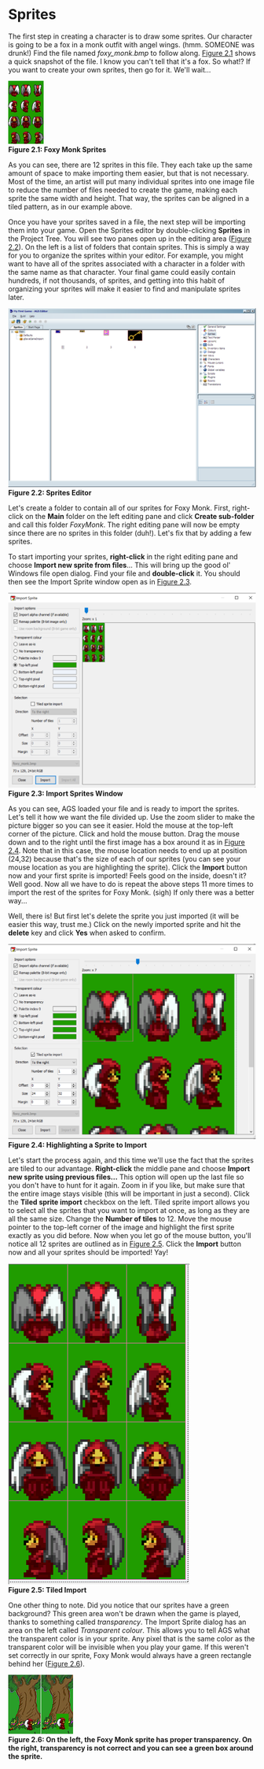 # Sprites

The first step in creating a character is to draw some sprites.  Our character is going to be a fox in a monk outfit with angel wings.  (hmm.  SOMEONE was drunk!)  Find the file named *foxy_monk.bmp* to follow along. [Figure 2.1](#figure21) shows a quick snapshot of the file.  I know you can't tell that it's a fox.  So what!?  If you want to create your own sprites, then go for it.  We'll wait...

<a name="figure21"></a>
<span>![](../../images/foxy_monk.png)<br>**Figure 2.1: Foxy Monk Sprites**</span>

As you can see, there are 12 sprites in this file.  They each take up the same amount of space to make importing them easier, but that is not necessary.  Most of the time, an artist will put many individual sprites into one image file to reduce the number of files needed to create the game, making each sprite the same width and height.  That way, the sprites can be aligned in a tiled pattern, as in our example above.

Once you have your sprites saved in a file, the next step will be importing them into your game.  Open the Sprites editor by double-clicking **Sprites** in the Project Tree.  You will see two panes open up in the editing area ([Figure 2.2](#figure22)). On the left is a list of folders that contain sprites.  This is simply a way for you to organize the sprites within your editor.  For example, you might want to have all of the sprites associated with a character in a folder with the same name as that character.  Your final game could easily contain hundreds, if not thousands, of sprites, and getting into this habit of organizing your sprites will make it easier to find and manipulate sprites later.

<a name="figure22"></a>
<span>![](../../images/spriteseditor.png)<br>**Figure 2.2: Sprites Editor**</span>

Let's create a folder to contain all of our sprites for Foxy Monk.  First, right-click on the **Main** folder on the left editing pane and click **Create sub-folder** and call this folder *FoxyMonk*. The right editing pane will now be empty since there are no sprites in this folder (duh!).  Let's fix that by adding a few sprites.

To start importing your sprites, **right-click** in the right editing pane and choose **Import new sprite from files**... This will bring up the good ol' Windows file open dialog.  Find your file and **double-click** it. You should then see the Import Sprite window open as in [Figure 2.3](#figure23).

<a name="figure23"></a>
<span>![](../../images/importspriteswindow.png)<br>**Figure 2.3: Import Sprites Window**</span>

As you can see, AGS loaded your file and is ready to import the sprites.  Let's tell it how we want the file divided up.  Use the zoom slider to make the picture bigger so you can see it easier. Hold the mouse at the top-left corner of the picture.  Click and hold the mouse button.  Drag the mouse down and to the right until the first image has a box around it as in [Figure 2.4](#figure24). Note that in this case, the mouse location needs to end up at position (24,32) because that's the size of each of our sprites (you can see your mouse location as you are highlighting the sprite).  Click the **Import** button now and your first sprite is imported!  Feels good on the inside, doesn't it? Well good.  Now all we have to do is repeat the above steps 11 more times to import the rest of the sprites for Foxy Monk.  (sigh)  If only there was a better way...

Well, there is!  But first let's delete the sprite you just imported (it will be easier this way, trust me.)  Click on the newly imported sprite and hit the **delete** key and click **Yes** when asked to confirm.

<a name="figure24"></a>
<span>![](../../images/highlightsprite.png)<br>**Figure 2.4: Highlighting a Sprite to Import**</span>

Let's start the process again, and this time we'll use the fact that the sprites are tiled to our advantage.  **Right-click** the middle pane and choose **Import new sprite using previous files...** This option will open up the last file so you don't have to hunt for it again.  Zoom in if you like, but make sure that the entire image stays visible (this will be important in just a second).  Click the **Tiled sprite import** checkbox on the left. Tiled sprite import allows you to select all the sprites that you want to import at once, as long as they are all the same size.  Change the **Number of tiles** to 12. Move the mouse pointer to the top-left corner of the image and highlight the first sprite exactly as you did before.  Now when you let go of the mouse button, you'll notice all 12 sprites are outlined as in [Figure 2.5](#figure25). Click the **Import** button now and all your sprites should be imported! Yay!

<a name="figure25"></a>
<span>![](../../images/tiledimport.png)<br>**Figure 2.5: Tiled Import**</span>

One other thing to note.  Did you notice that our sprites have a green background?  This green area won't be drawn when the game is played, thanks to something called *transparency*. The Import Sprite dialog has an area on the left called *Transparent colour*. This allows you to tell AGS what the transparent color is in your sprite.  Any pixel that is the same color as the transparent color will be invisible when you play your game.  If this weren't set correctly in our sprite, Foxy Monk would always have a green rectangle behind her ([Figure 2.6](#figure26)).

<a name="figure26"></a>
<span>![](../../images/notransparency.png)<br>**Figure 2.6: On the left, the Foxy Monk sprite has proper transparency.  On the right, transparency is not correct and you can see a green box around the sprite.**</span>

